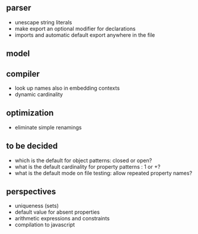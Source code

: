 ## parser

- unescape string literals
- make export an optional modifier for declarations
- imports and automatic default export anywhere in the file

## model


## compiler

- look up names also in embedding contexts
- dynamic cardinality

## optimization

- eliminate simple renamings

## to be decided

- which is the default for object patterns: closed or open?
- what is the default cardinality for property patterns : 1 or +?
- what is the default mode on file testing: allow repeated property names?

## perspectives

- uniqueness (sets)
- default value for absent properties
- arithmetic expressions and constraints
- compilation to javascript
